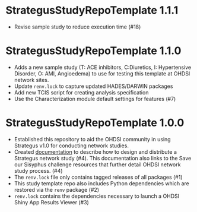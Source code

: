 StrategusStudyRepoTemplate 1.1.1
===============
- Revise sample study to reduce execution time (#18)

StrategusStudyRepoTemplate 1.1.0
===============

- Adds a new sample study (T: ACE inhibitors, C:Diuretics, I: Hypertensive Disorder, O: AMI, Angioedema) to use for testing this template at OHDSI network sites.
- Update `renv.lock` to capture updated HADES/DARWIN packages
- Add new TCIS script for creating analysis specification
- Use the Characterization module default settings for features (#7)

StrategusStudyRepoTemplate 1.0.0
===============

- Established this repository to aid the OHDSI community in using Strategus v1.0 for conducting network studies.
- Created [documentation](UsintThisTemplate.md) to describe how to design and distribute a Strategus network study (#4). This documentation also links to the Save our Sisyphus challenge resources that further detail OHDSI network study process. (#4)
- The `renv.lock` file only contains tagged releases of all packages (#1)
- This study template repo also includes Python dependencies which are restored via the `renv` package (#2)
- `renv.lock` contains the dependencies necessary to launch a OHDSI Shiny App Results Viewer (#3)